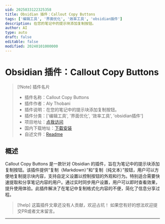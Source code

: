 ```yaml
---
uid: 2025033122325358
title: Obsidian 插件：Callout Copy Buttons
tags: ['编辑工具', '界面优化', '效率工具', 'obsidian插件']
description: 在您的笔记中的提示块添加复制按钮。
author: AI
type: auto
draft: false
editable: false
modified: 20240101000000
---
```


# Obsidian 插件：Callout Copy Buttons

> [!Note] 插件名片
> - 插件名称：Callout Copy Buttons
> - 插件作者：Aly Thobani
> - 插件说明：在您的笔记中的提示块添加复制按钮。
> - 插件分类：['编辑工具', '界面优化', '效率工具', 'obsidian插件']
> - 项目地址：[点我访问](https://github.com/alythobani/obsidian-callout-copy-buttons)
> - 国内下载地址：[下载安装](https://pkmer.cn/products/plugin/pluginMarket/?callout-copy-buttons)
> - 自述文件：[Readme](https://ghproxy.net/https://raw.githubusercontent.com/alythobani/obsidian-callout-copy-buttons/main/README.md)



## 概述

Callout Copy Buttons 是一款针对 Obsidian 的插件，旨在为笔记中的提示块添加复制按钮。该插件提供“复制（Markdown）”和“复制（纯文本）”按钮，用户可以方便地复制提示块内容，支持自定义设置以控制按钮的外观和行为。特别适合需要快速提取和分享笔记内容的用户。通过实时同步用户设置，用户可以即时查看效果，提升使用体验。此插件解决了在笔记中复制格式化内容的不便，简化了信息分享过程。


> [!help] 
> 这篇插件文章还没有人贡献，欢迎占坑！
> 如果您有好的想法欢迎提交PR或者文末留言。
> 

---



